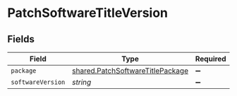 # PatchSoftwareTitleVersion


## Fields

| Field                                                                                | Type                                                                                 | Required                                                                             | Description                                                                          | Example                                                                              |
| ------------------------------------------------------------------------------------ | ------------------------------------------------------------------------------------ | ------------------------------------------------------------------------------------ | ------------------------------------------------------------------------------------ | ------------------------------------------------------------------------------------ |
| `package`                                                                            | [shared.PatchSoftwareTitlePackage](../../models/shared/patchsoftwaretitlepackage.md) | :heavy_minus_sign:                                                                   | N/A                                                                                  |                                                                                      |
| `softwareVersion`                                                                    | *string*                                                                             | :heavy_minus_sign:                                                                   | N/A                                                                                  | 65.0.3325.181                                                                        |